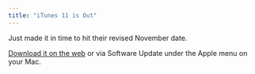 ```yaml
---
title: "iTunes 11 is Out"
---
```

<p>Just made it in time to hit their revised November date.</p>
<p><a href="http://www.apple.com/itunes/download/">Download it on the web</a> or via Software Update under the Apple menu on your Mac.</p>
